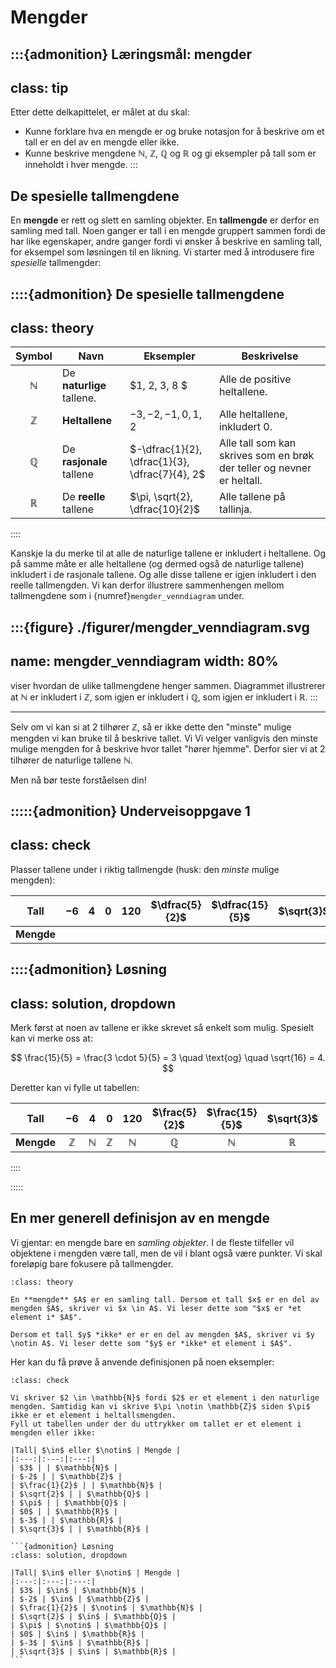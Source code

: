 # Mengder

:::{admonition} Læringsmål: mengder
---
class: tip
---
Etter dette delkapittelet, er målet at du skal:
* Kunne forklare hva en mengde er og bruke notasjon for å beskrive om et tall er en del av en mengde eller ikke.
* Kunne beskrive mengdene $\mathbb{N}$, $\mathbb{Z}$, $\mathbb{Q}$ og $\mathbb{R}$ og gi eksempler på tall som er inneholdt i hver mengde. 
:::


## De spesielle tallmengdene

En **mengde** er rett og slett en samling objekter. En **tallmengde** er derfor en samling med tall. Noen ganger er tall i en mengde gruppert sammen fordi de har like egenskaper, andre ganger fordi vi ønsker å beskrive en samling tall, for eksempel som løsningen til en likning. 
Vi starter med å introdusere fire *spesielle* tallmengder:

::::{admonition} De spesielle tallmengdene
---
class: theory
---

| Symbol | Navn | Eksempler | Beskrivelse | 
| :---: | --- | --- |--- |
| $\mathbb{N}$ | De **naturlige** tallene. | $1, 2, 3, 8 $| Alle de positive heltallene. |
| $\mathbb{Z}$ | **Heltallene** | $-3, -2, -1, 0, 1, 2$| Alle heltallene, inkludert 0. |
| $\mathbb{Q}$ | De **rasjonale** tallene | $-\dfrac{1}{2}, \dfrac{1}{3}, \dfrac{7}{4}, 2$| Alle tall som kan skrives som en brøk der teller og nevner er heltall. |
| $\mathbb{R}$ | De **reelle** tallene | $\pi, \sqrt{2}, \dfrac{10}{2}$ | Alle tallene på tallinja. | 

::::

Kanskje la du merke til at alle de naturlige tallene er inkludert i heltallene. Og på samme måte er alle heltallene (og dermed også de naturlige tallene) inkludert i de rasjonale tallene. Og alle disse tallene er igjen inkludert i den reelle tallmengden. 
Vi kan derfor illustrere sammenhengen mellom tallmengdene som i {numref}`mengder_venndiagram` under. 

:::{figure} ./figurer/mengder_venndiagram.svg
---
name: mengder_venndiagram
width: 80%
---

viser hvordan de ulike tallmengdene henger sammen. Diagrammet illustrerer at $\mathbb{N}$ er inkludert i $\mathbb{Z}$, som igjen er inkludert i $\mathbb{Q}$, som igjen er inkludert i $\mathbb{R}$.
:::

---

Selv om vi kan si at $2$ tilhører $\mathbb{Z}$, så er ikke dette den "minste" mulige mengden vi kan bruke til å beskrive tallet. Vi Vi velger vanligvis den minste mulige mengden for å beskrive hvor tallet "hører hjemme". Derfor sier vi at $2$ tilhører de naturlige tallene $\mathbb{N}$. 

Men nå bør teste forståelsen din!

:::::{admonition} Underveisoppgave 1
---
class: check
---
Plasser tallene under i riktig tallmengde (husk: den *minste* mulige mengden):

| Tall | $-6$ | $4$ | $0$ | $120$ | $\dfrac{5}{2}$ | $\dfrac{15}{5}$ | $\sqrt{3}$ | $-8$ | $\sqrt{16}$ |
| :---: | :---: | :---: | :---: | :---: | :---: | :---: | :---: | :---: | :---: | 
| **Mengde** | | | | | | | | | | 



::::{admonition} Løsning
---
class: solution, dropdown
---
Merk først at noen av tallene er ikke skrevet så enkelt som mulig. Spesielt kan vi merke oss at:

$$
\frac{15}{5} = \frac{3 \cdot 5}{5} = 3  \quad \text{og} \quad \sqrt{16} = 4.
$$

Deretter kan vi fylle ut tabellen:

| Tall | $-6$ | $4$ | $0$ | $120$ | $\frac{5}{2}$ | $\frac{15}{5}$ | $\sqrt{3}$ | $-8$ | $\sqrt{16}$ |
| :---: | :---: | :---: | :---: | :---: | :---: | :---: | :---: | :---: | :---: | 
| **Mengde** | $\mathbb{Z}$ | $\mathbb{N}$ | $\mathbb{Z}$ | $\mathbb{N}$ | $\mathbb{Q}$ | $\mathbb{N}$ | $\mathbb{R}$ | $\mathbb{Z}$ | $\mathbb{N}$ |
::::

:::::

## En mer generell definisjon av en mengde
Vi gjentar: en mengde bare en *samling objekter*. I de fleste tilfeller vil objektene i mengden være tall, men de vil i blant også være punkter. Vi skal foreløpig bare fokusere på tallmengder.

```{admonition} Definisjon: Mengde
:class: theory

En **mengde** $A$ er en samling tall. Dersom et tall $x$ er en del av mengden $A$, skriver vi $x \in A$. Vi leser dette som "$x$ er *et element i* $A$". 

Dersom et tall $y$ *ikke* er er en del av mengden $A$, skriver vi $y \notin A$. Vi leser dette som "$y$ er *ikke* et element i $A$". 
```


Her kan du få prøve å anvende definisjonen på noen eksempler:

````{admonition} Underveisoppgave 2
:class: check

Vi skriver $2 \in \mathbb{N}$ fordi $2$ er et element i den naturlige mengden. Samtidig kan vi skrive $\pi \notin \mathbb{Z}$ siden $\pi$ ikke er et element i heltallsmengden. 
Fyll ut tabellen under der du uttrykker om tallet er et element i mengden eller ikke:

|Tall| $\in$ eller $\notin$ | Mengde |
|:---:|:---:|:---:|
| $3$ | | $\mathbb{N}$ |
| $-2$ | | $\mathbb{Z}$ |
| $\frac{1}{2}$ | | $\mathbb{N}$ |
| $\sqrt{2}$ | | $\mathbb{Q}$ |
| $\pi$ | | $\mathbb{Q}$ |
| $0$ | | $\mathbb{R}$ |
| $-3$ | | $\mathbb{R}$ |
| $\sqrt{3}$ | | $\mathbb{R}$ |

```{admonition} Løsning
:class: solution, dropdown

|Tall| $\in$ eller $\notin$ | Mengde |
|:---:|:---:|:---:|
| $3$ | $\in$ | $\mathbb{N}$ |
| $-2$ | $\in$ | $\mathbb{Z}$ |
| $\frac{1}{2}$ | $\notin$ | $\mathbb{N}$ |
| $\sqrt{2}$ | $\in$ | $\mathbb{Q}$ |
| $\pi$ | $\notin$ | $\mathbb{Q}$ |
| $0$ | $\in$ | $\mathbb{R}$ |
| $-3$ | $\in$ | $\mathbb{R}$ |
| $\sqrt{3}$ | $\in$ | $\mathbb{R}$ |
```
````